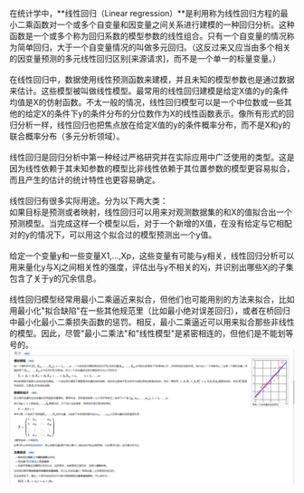 在统计学中，**线性回归（Linear
regression）**是利用称为线性回归方程的最小二乘函数对一个或多个自变量和因变量之间关系进行建模的一种回归分析。这种函数是一个或多个称为回归系数的模型参数的线性组合。只有一个自变量的情况称为简单回归，大于一个自变量情况的叫做多元回归。（这反过来又应当由多个相关的因变量预测的多元线性回归区别\[来源请求\]，而不是一个单一的标量变量。）\
\
在线性回归中，数据使用线性预测函数来建模，并且未知的模型参数也是通过数据来估计。这些模型被叫做线性模型。最常用的线性回归建模是给定X值的y的条件均值是X的仿射函数。不太一般的情况，线性回归模型可以是一个中位数或一些其他的给定X的条件下y的条件分布的分位数作为X的线性函数表示。像所有形式的回归分析一样，线性回归也把焦点放在给定X值的y的条件概率分布，而不是X和y的联合概率分布（多元分析领域）。\
\
线性回归是回归分析中第一种经过严格研究并在实际应用中广泛使用的类型。这是因为线性依赖于其未知参数的模型比非线性依赖于其位置参数的模型更容易拟合，而且产生的估计的统计特性也更容易确定。\
\
线性回归有很多实际用途。分为以下两大类：\
如果目标是预测或者映射，线性回归可以用来对观测数据集的和X的值拟合出一个预测模型。当完成这样一个模型以后，对于一个新增的X值，在没有给定与它相配对的y的情况下，可以用这个拟合过的模型预测出一个y值。\
\
给定一个变量y和一些变量X1,\...,Xp，这些变量有可能与y相关，线性回归分析可以用来量化y与Xj之间相关性的强度，评估出与y不相关的Xj，并识别出哪些Xj的子集包含了关于y的冗余信息。\
\
线性回归模型经常用最小二乘逼近来拟合，但他们也可能用别的方法来拟合，比如用最小化"拟合缺陷"在一些其他规范里（比如最小绝对误差回归），或者在桥回归中最小化最小二乘损失函数的惩罚。相反，最小二乘逼近可以用来拟合那些非线性的模型。因此，尽管"最小二乘法"和"线性模型"是紧密相连的，但他们是不能划等号的。\
![](../../media/deeplearning/linear_regression.png)
